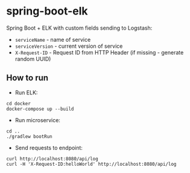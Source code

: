 # spring-boot-elk
Spring Boot + ELK with custom fields sending to Logstash:
 * `serviceName` - name of service
 * `serviceVersion` - current version of service
 * `X-Request-ID` -  Request ID from HTTP Header (if missing - generate random UUID)

## How to run

* Run ELK:
```
cd docker
docker-compose up --build
```

* Run microservice:
```
cd ..
./gradlew bootRun
```

* Send requests to endpoint:
```
curl http://localhost:8080/api/log
curl -H 'X-Request-ID:helloWorld' http://localhost:8080/api/log
```